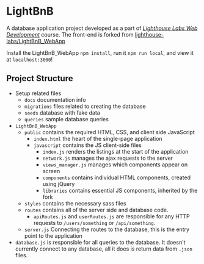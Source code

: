 # LightBnB

A database application project developed as a part of _[Lighthouse Labs Web Development](https://www.lighthouselabs.ca/en/web-development)_ course. The front-end is forked from [lighthouse-labs/LightBnB_WebApp](https://github.com/lighthouse-labs/LightBnB_WebApp)

Install the LightBnB_WebApp `npm install`, run it `npm run local`, and view it at `localhost:3000`!

## Project Structure
* Setup related files
  * `docs` documentation info
  * `migrations` files related to creating the database
  * `seeds` database with fake data
  * `queries` sample database queries
* `LightBnB_WebApp`
  * `public` contains the required HTML, CSS, and client side JavaScript
    * `index.html` the heart of the single-page application
    * `javascript` contains the JS client-side files
      * `index.js` renders the listings at the start of the application
      * `network.js` manages the ajax requests to the server
      * `views_manager.js` manages which components appear on screen
      * `components` contains individual HTML components, created using jQuery
      *  `libraries` contains essential JS components, inherited by the fork
  * `styles` contains the necessary sass files
  * `routes` contains all of the server side and database code.
    * `apiRoutes.js` and `userRoutes.js` are responsible for any HTTP requests to `/users/something` or `/api/something`. 
  * `server.js` Connecting the routes to the database, this is the entry point to the application
* `database.js` is responsible for all queries to the database. It doesn't currently connect to any database, all it does is return data from `.json` files.
